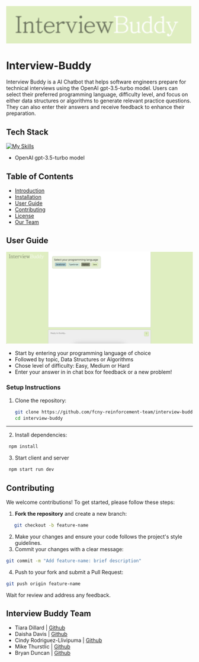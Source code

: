 <img src="client/assets/Logo.png" alt="logo" width="500">

# Interview-Buddy

Interview Buddy is a AI Chatbot that helps software engineers prepare for technical interviews using the OpenAI gpt-3.5-turbo model. Users can select their preferred programming language, difficulty level, and focus on either data structures or algorithms to generate relevant practice questions. They can also enter their answers and receive feedback to enhance their preparation.

## Tech Stack

[![My Skills](https://skillicons.dev/icons?i=react,express,nodejs,webpack,typescript,html,css,figma&theme=light)](https://skillicons.dev)

- OpenAI gpt-3.5-turbo model

## Table of Contents

- [Introduction](#Interview-Buddy)
- [Installation](#Setup-Instructions)
- [User Guide](#User-Guide)
- [Contributing](#Contributing)
- [License](#license)
- [Our Team](#Interview-Buddy-Team)

## User Guide

<img src="client/assets/homepage.png" alt="Homepage" width="600">

- Start by entering your programming language of choice
- Followed by topic, Data Structures or Algorithms 
- Chose level of difficulty: Easy, Medium or Hard
- Enter your answer in in chat box for feedback or a new problem!

### Setup Instructions

1. Clone the repository:
   ```bash
   git clone https://github.com/fcny-reinforcement-team/interview-buddy.git
   cd interview-buddy
   ```

---

2. Install dependencies:

```bash
 npm install
```

3. Start client and server

```bash
 npm start run dev
```

## Contributing

We welcome contributions! To get started, please follow these steps:

1. **Fork the repository** and create a new branch:

```bash
   git checkout -b feature-name
```

2. Make your changes and ensure your code follows the project's style guidelines.
3. Commit your changes with a clear message:

```bash
git commit -m "Add feature-name: brief description"
```

4. Push to your fork and submit a Pull Request:

```bash
git push origin feature-name
```

Wait for review and address any feedback.

## Interview Buddy Team

- Tiara Dillard | [Github](http://github.com/yosoytiara/)
- Daisha Davis | [Github](https://github.com/daishadavis)
- Cindy Rodriguez-Llivipuma | [Github](https://github.com/csrl23)
- Mike Thurstlic | [Github](https://github.com/thurstlic7)
- Bryan Duncan | [Github](https://github.com/Bduncan87)

